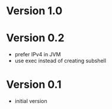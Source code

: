 # Version 1.0


# Version 0.2
* prefer IPv4 in JVM
* use exec instead of creating subshell

# Version 0.1
* initial version